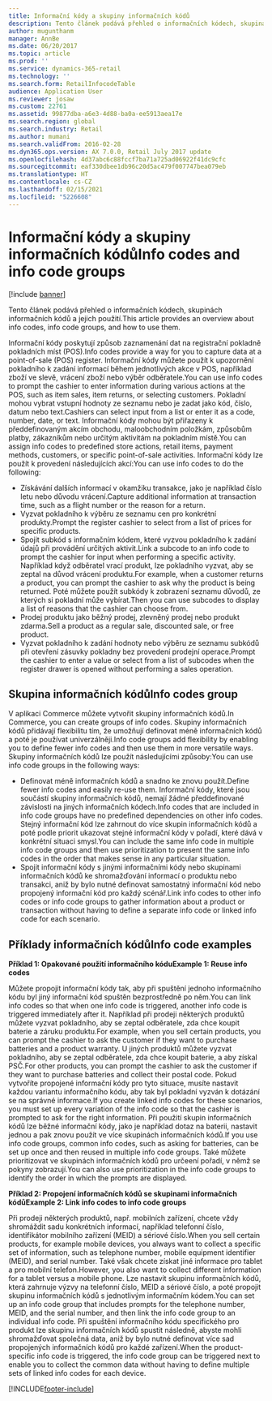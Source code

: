 ```yaml
---
title: Informační kódy a skupiny informačních kódů
description: Tento článek podává přehled o informačních kódech, skupinách informačních kódů a jejich použití.
author: mugunthanm
manager: AnnBe
ms.date: 06/20/2017
ms.topic: article
ms.prod: ''
ms.service: dynamics-365-retail
ms.technology: ''
ms.search.form: RetailInfocodeTable
audience: Application User
ms.reviewer: josaw
ms.custom: 22761
ms.assetid: 99877dba-a6e3-4d88-ba0a-ee5913aea17e
ms.search.region: global
ms.search.industry: Retail
ms.author: mumani
ms.search.validFrom: 2016-02-28
ms.dyn365.ops.version: AX 7.0.0, Retail July 2017 update
ms.openlocfilehash: 4d37abc6c88fccf7ba71a725ad06922f41dc9cfc
ms.sourcegitcommit: eaf330dbee1db96c20d5ac479f007747bea079eb
ms.translationtype: HT
ms.contentlocale: cs-CZ
ms.lasthandoff: 02/15/2021
ms.locfileid: "5226608"
---
```

# <a name="info-codes-and-info-code-groups"></a><span data-ttu-id="83af2-103">Informační kódy a skupiny informačních kódů</span><span class="sxs-lookup"><span data-stu-id="83af2-103">Info codes and info code groups</span></span>

[!include [banner](includes/banner.md)]

<span data-ttu-id="83af2-104">Tento článek podává přehled o informačních kódech, skupinách informačních kódů a jejich použití.</span><span class="sxs-lookup"><span data-stu-id="83af2-104">This article provides an overview about info codes, info code groups, and how to use them.</span></span>

<span data-ttu-id="83af2-105">Informační kódy poskytují způsob zaznamenání dat na registrační pokladně pokladních míst (POS).</span><span class="sxs-lookup"><span data-stu-id="83af2-105">Info codes provide a way for you to capture data at a point-of-sale (POS) register.</span></span> <span data-ttu-id="83af2-106">Informační kódy můžete použít k upozornění pokladního k zadání informací během jednotlivých akce v POS, například zboží ve slevě, vrácení zboží nebo výběr odběratele.</span><span class="sxs-lookup"><span data-stu-id="83af2-106">You can use info codes to prompt the cashier to enter information during various actions at the POS, such as item sales, item returns, or selecting customers.</span></span> <span data-ttu-id="83af2-107">Pokladní mohou vybrat vstupní hodnoty ze seznamu nebo je zadat jako kód, číslo, datum nebo text.</span><span class="sxs-lookup"><span data-stu-id="83af2-107">Cashiers can select input from a list or enter it as a code, number, date, or text.</span></span> <span data-ttu-id="83af2-108">Informační kódy mohou být přiřazeny k předdefinovaným akcím obchodu, maloobchodním položkám, způsobům platby, zákazníkům nebo určitým aktivitám na pokladním místě.</span><span class="sxs-lookup"><span data-stu-id="83af2-108">You can assign info codes to predefined store actions, retail items, payment methods, customers, or specific point-of-sale activities.</span></span> <span data-ttu-id="83af2-109">Informační kódy lze použít k provedení následujících akcí:</span><span class="sxs-lookup"><span data-stu-id="83af2-109">You can use info codes to do the following:</span></span>

- <span data-ttu-id="83af2-110">Získávání dalších informací v okamžiku transakce, jako je například číslo letu nebo důvodu vrácení.</span><span class="sxs-lookup"><span data-stu-id="83af2-110">Capture additional information at transaction time, such as a flight number or the reason for a return.</span></span>
- <span data-ttu-id="83af2-111">Vyzvat pokladního k výběru ze seznamu cen pro konkrétní produkty.</span><span class="sxs-lookup"><span data-stu-id="83af2-111">Prompt the register cashier to select from a list of prices for specific products.</span></span>
- <span data-ttu-id="83af2-112">Spojit subkód s informačním kódem, které vyzvou pokladního k zadání údajů při provádění určitých aktivit.</span><span class="sxs-lookup"><span data-stu-id="83af2-112">Link a subcode to an info code to prompt the cashier for input when performing a specific activity.</span></span> <span data-ttu-id="83af2-113">Například když odběratel vrací produkt, lze pokladního vyzvat, aby se zeptal na důvod vrácení produktu.</span><span class="sxs-lookup"><span data-stu-id="83af2-113">For example, when a customer returns a product, you can prompt the cashier to ask why the product is being returned.</span></span> <span data-ttu-id="83af2-114">Poté můžete použít subkódy k zobrazení seznamu důvodů, ze kterých si pokladní může vybírat.</span><span class="sxs-lookup"><span data-stu-id="83af2-114">Then you can use subcodes to display a list of reasons that the cashier can choose from.</span></span>
- <span data-ttu-id="83af2-115">Prodej produktu jako běžný prodej, zlevněný prodej nebo produkt zdarma.</span><span class="sxs-lookup"><span data-stu-id="83af2-115">Sell a product as a regular sale, discounted sale, or free product.</span></span>
- <span data-ttu-id="83af2-116">Vyzvat pokladního k zadání hodnoty nebo výběru ze seznamu subkódů při otevření zásuvky pokladny bez provedení prodejní operace.</span><span class="sxs-lookup"><span data-stu-id="83af2-116">Prompt the cashier to enter a value or select from a list of subcodes when the register drawer is opened without performing a sales operation.</span></span>

## <a name="info-codes-group"></a><span data-ttu-id="83af2-117">Skupina informačních kódů</span><span class="sxs-lookup"><span data-stu-id="83af2-117">Info codes group</span></span>

<span data-ttu-id="83af2-118">V aplikaci Commerce můžete vytvořit skupiny informačních kódů.</span><span class="sxs-lookup"><span data-stu-id="83af2-118">In Commerce, you can create groups of info codes.</span></span> <span data-ttu-id="83af2-119">Skupiny informačních kódů přidávají flexibilitu tím, že umožňují definovat méně informačních kódů a poté je používat univerzálněji.</span><span class="sxs-lookup"><span data-stu-id="83af2-119">Info code groups add flexibility by enabling you to define fewer info codes and then use them in more versatile ways.</span></span> <span data-ttu-id="83af2-120">Skupiny informačních kódů lze použít následujícími způsoby:</span><span class="sxs-lookup"><span data-stu-id="83af2-120">You can use info code groups in the following ways:</span></span>

- <span data-ttu-id="83af2-121">Definovat méně informačních kódů a snadno ke znovu použít.</span><span class="sxs-lookup"><span data-stu-id="83af2-121">Define fewer info codes and easily re-use them.</span></span> <span data-ttu-id="83af2-122">Informační kódy, které jsou součástí skupiny informačních kódů, nemají žádné předdefinované závislosti na jiných informačních kódech.</span><span class="sxs-lookup"><span data-stu-id="83af2-122">Info codes that are included in info code groups have no predefined dependencies on other info codes.</span></span> <span data-ttu-id="83af2-123">Stejný informační kód lze zahrnout do více skupin informačních kódů a poté podle priorit ukazovat stejné informační kódy v pořadí, které dává v konkrétní situaci smysl.</span><span class="sxs-lookup"><span data-stu-id="83af2-123">You can include the same info code in multiple info code groups and then use prioritization to present the same info codes in the order that makes sense in any particular situation.</span></span>
- <span data-ttu-id="83af2-124">Spojit informační kódy s jinými informačními kódy nebo skupinami informačních kódů ke shromažďování informací o produktu nebo transakci, aniž by bylo nutné definovat samostatný informační kód nebo propojený informační kód pro každý scénář.</span><span class="sxs-lookup"><span data-stu-id="83af2-124">Link info codes to other info codes or info code groups to gather information about a product or transaction without having to define a separate info code or linked info code for each scenario.</span></span>

## <a name="info-code-examples"></a><span data-ttu-id="83af2-125">Příklady informačních kódů</span><span class="sxs-lookup"><span data-stu-id="83af2-125">Info code examples</span></span>

<span data-ttu-id="83af2-126">**Příklad 1: Opakované použití informačního kódu**</span><span class="sxs-lookup"><span data-stu-id="83af2-126">**Example 1: Reuse info codes**</span></span>

<span data-ttu-id="83af2-127">Můžete propojit informační kódy tak, aby při spuštění jednoho informačního kódu byl jiný informační kód spuštěn bezprostředně po něm.</span><span class="sxs-lookup"><span data-stu-id="83af2-127">You can link info codes so that when one info code is triggered, another info code is triggered immediately after it.</span></span> <span data-ttu-id="83af2-128">Například při prodeji některých produktů můžete vyzvat pokladního, aby se zeptal odběratele, zda chce koupit baterie a záruku produktu.</span><span class="sxs-lookup"><span data-stu-id="83af2-128">For example, when you sell certain products, you can prompt the cashier to ask the customer if they want to purchase batteries and a product warranty.</span></span> <span data-ttu-id="83af2-129">U jiných produktů můžete vyzvat pokladního, aby se zeptal odběratele, zda chce koupit baterie, a aby získal PSČ.</span><span class="sxs-lookup"><span data-stu-id="83af2-129">For other products, you can prompt the cashier to ask the customer if they want to purchase batteries and collect their postal code.</span></span> <span data-ttu-id="83af2-130">Pokud vytvoříte propojené informační kódy pro tyto situace, musíte nastavit každou variantu informačního kódu, aby tak byl pokladní vyzván k dotázání se na správné informace.</span><span class="sxs-lookup"><span data-stu-id="83af2-130">If you create linked info codes for these scenarios, you must set up every variation of the info code so that the cashier is prompted to ask for the right information.</span></span> <span data-ttu-id="83af2-131">Při použití skupin informačních kódů lze běžné informační kódy, jako je například dotaz na baterii, nastavit jednou a pak znovu použít ve více skupinách informačních kódů.</span><span class="sxs-lookup"><span data-stu-id="83af2-131">If you use info code groups, common info codes, such as asking for batteries, can be set up once and then reused in multiple info code groups.</span></span> <span data-ttu-id="83af2-132">Také můžete prioritizovat ve skupinách informačních kódů pro určeení pořadí, v němž se pokyny zobrazují.</span><span class="sxs-lookup"><span data-stu-id="83af2-132">You can also use prioritization in the info code groups to identify the order in which the prompts are displayed.</span></span>

<span data-ttu-id="83af2-133">**Příklad 2: Propojení informačních kódů se skupinami informačních kódů**</span><span class="sxs-lookup"><span data-stu-id="83af2-133">**Example 2: Link info codes to info code groups**</span></span>

<span data-ttu-id="83af2-134">Při prodeji některých produktů, např. mobilních zařízení, chcete vždy shromáždit sadu konkrétních informací, například telefonní číslo, identifikátor mobilního zařízení (MEID) a sériové číslo.</span><span class="sxs-lookup"><span data-stu-id="83af2-134">When you sell certain products, for example mobile devices, you always want to collect a specific set of information, such as telephone number, mobile equipment identifier (MEID), and serial number.</span></span> <span data-ttu-id="83af2-135">Také však chcete získat jiné informace pro tablet a pro mobilní telefon.</span><span class="sxs-lookup"><span data-stu-id="83af2-135">However, you also want to collect different information for a tablet versus a mobile phone.</span></span> <span data-ttu-id="83af2-136">Lze nastavit skupinu informačních kódů, která zahrnuje výzvy na telefonní číslo, MEID a sériové číslo, a poté propojit skupinu informačních kódů s jednotlivým informačním kódem.</span><span class="sxs-lookup"><span data-stu-id="83af2-136">You can set up an info code group that includes prompts for the telephone number, MEID, and the serial number, and then link the info code group to an individual info code.</span></span> <span data-ttu-id="83af2-137">Při spuštění informačního kódu specifického pro produkt lze skupinu informačních kódů spustit následně, abyste mohli shromažďovat společná data, aniž by bylo nutné definovat více sad propojených informačních kódů pro každé zařízení.</span><span class="sxs-lookup"><span data-stu-id="83af2-137">When the product-specific info code is triggered, the info code group can be triggered next to enable you to collect the common data without having to define multiple sets of linked info codes for each device.</span></span>


[!INCLUDE[footer-include](../includes/footer-banner.md)]